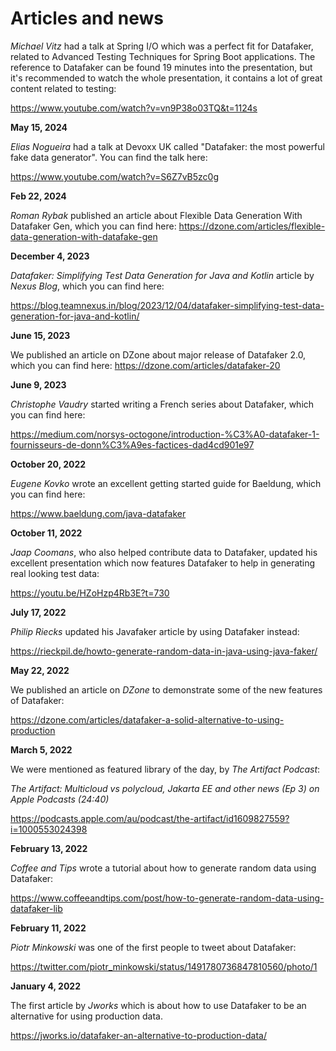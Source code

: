 # Articles and news

*Michael Vitz* had a talk at Spring I/O which was a perfect fit for Datafaker, related to Advanced Testing Techniques
for Spring Boot applications. The reference to Datafaker can be found 19 minutes into the presentation, but it's
recommended to watch the whole presentation, it contains a lot of great content related to testing:

https://www.youtube.com/watch?v=vn9P38o03TQ&t=1124s

**May 15, 2024**

*Elias Nogueira* had a talk at Devoxx UK called "Datafaker: the most powerful fake data generator".
You can find the talk here: 

https://www.youtube.com/watch?v=S6Z7vB5zc0g

**Feb 22, 2024**

*Roman Rybak* published an article about Flexible Data Generation With Datafaker Gen, which you can find here:
https://dzone.com/articles/flexible-data-generation-with-datafake-gen

**December 4, 2023**

*Datafaker: Simplifying Test Data Generation for Java and Kotlin* article by *Nexus Blog*, which you can find here: 

https://blog.teamnexus.in/blog/2023/12/04/datafaker-simplifying-test-data-generation-for-java-and-kotlin/ 

**June 15, 2023**

We published an article on DZone about major release of Datafaker 2.0, which you can find here: https://dzone.com/articles/datafaker-20

**June 9, 2023**

*Christophe Vaudry* started writing a French series about Datafaker, which you can find here: 

https://medium.com/norsys-octogone/introduction-%C3%A0-datafaker-1-fournisseurs-de-donn%C3%A9es-factices-dad4cd901e97

**October 20, 2022**

*Eugene Kovko* wrote an excellent getting started guide for Baeldung, which you can find here:

https://www.baeldung.com/java-datafaker

**October 11, 2022**

*Jaap Coomans*, who also helped contribute data to Datafaker, updated his excellent presentation
which now features Datafaker to help in generating real looking test data:

https://youtu.be/HZoHzp4Rb3E?t=730

**July 17, 2022**

*Philip Riecks* updated his Javafaker article by using Datafaker instead:

https://rieckpil.de/howto-generate-random-data-in-java-using-java-faker/

**May 22, 2022**

We published an article on *DZone* to demonstrate some of the new features of Datafaker:

https://dzone.com/articles/datafaker-a-solid-alternative-to-using-production

**March 5, 2022**

We were mentioned as featured library of the day, by *The Artifact Podcast*: 

*The Artifact: Multicloud vs polycloud, Jakarta EE and other news (Ep 3) on Apple Podcasts (24:40)*

https://podcasts.apple.com/au/podcast/the-artifact/id1609827559?i=1000553024398

**February 13, 2022**

*Coffee and Tips* wrote a tutorial about how to generate random data using Datafaker:

https://www.coffeeandtips.com/post/how-to-generate-random-data-using-datafaker-lib

**February 11, 2022**

*Piotr Minkowski* was one of the first people to tweet about Datafaker:  

https://twitter.com/piotr_minkowski/status/1491780736847810560/photo/1

**January 4, 2022**

The first article by *Jworks* which is about how to use Datafaker 
to be an alternative for using production data.

https://jworks.io/datafaker-an-alternative-to-production-data/
